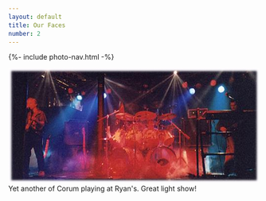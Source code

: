 ```yaml
---
layout: default
title: Our Faces
number: 2
---
```


{%- include photo-nav.html -%}
<br />

<a href="Photos04"><img src="images/corum-03.jpg" /></a><br />
Yet another of Corum playing at Ryan's. Great light show!